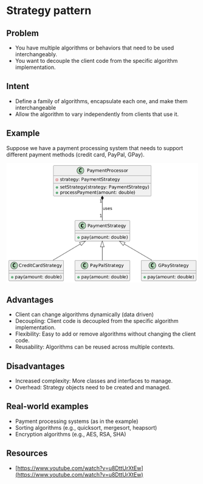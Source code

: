 # Strategy pattern

## Problem
* You have multiple algorithms or behaviors that need to be used interchangeably.
* You want to decouple the client code from the specific algorithm implementation.

## Intent
* Define a family of algorithms, encapsulate each one, and make them interchangeable
* Allow the algorithm to vary independently from clients that use it.

## Example
Suppose we have a payment processing system that needs to support different payment methods (credit card, PayPal, GPay).

![Strategy](./strategy.png)

## Advantages
* Client can change algorithms dynamically (data driven)
* Decoupling: Client code is decoupled from the specific algorithm implementation.
* Flexibility: Easy to add or remove algorithms without changing the client code.
* Reusability: Algorithms can be reused across multiple contexts.

## Disadvantages
* Increased complexity: More classes and interfaces to manage.
* Overhead: Strategy objects need to be created and managed.

## Real-world examples
* Payment processing systems (as in the example)
* Sorting algorithms (e.g., quicksort, mergesort, heapsort)
* Encryption algorithms (e.g., AES, RSA, SHA)

## Resources
* [https://www.youtube.com/watch?v=u8DttUrXtEw](https://www.youtube.com/watch?v=u8DttUrXtEw)